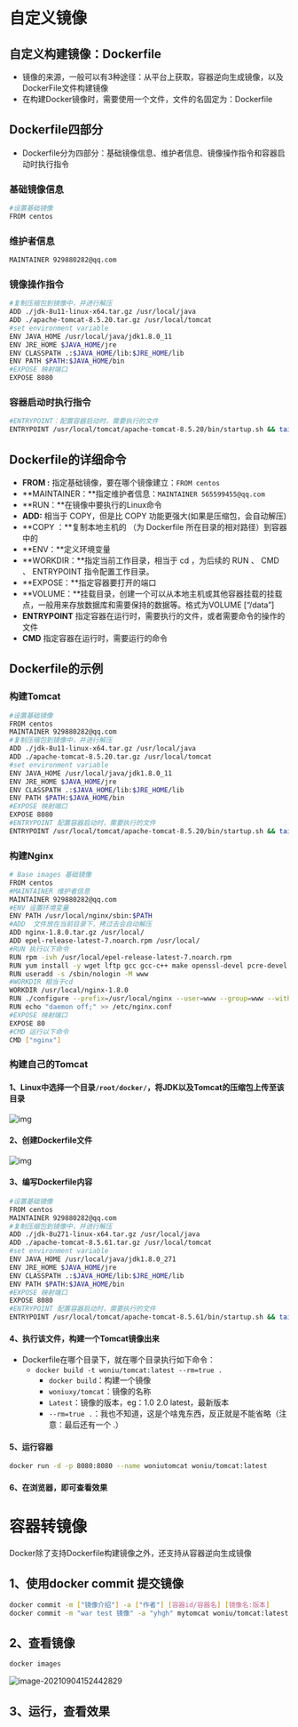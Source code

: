 # 自定义镜像

## 自定义构建镜像：Dockerfile

- 镜像的来源，一般可以有3种途径：从平台上获取，容器逆向生成镜像，以及DockerFile文件构建镜像
- 在构建Docker镜像时，需要使用一个文件，文件的名固定为：Dockerfile

## Dockerfile四部分

- Dockerfile分为四部分：基础镜像信息、维护者信息、镜像操作指令和容器启动时执行指令

### 基础镜像信息

```bash
#设置基础镜像
FROM centos
```

### 维护者信息

```bash
MAINTAINER 929880282@qq.com
```

### 镜像操作指令

```bash
#复制压缩包到镜像中，并进行解压
ADD ./jdk-8u11-linux-x64.tar.gz /usr/local/java
ADD ./apache-tomcat-8.5.20.tar.gz /usr/local/tomcat
#set environment variable
ENV JAVA_HOME /usr/local/java/jdk1.8.0_11
ENV JRE_HOME $JAVA_HOME/jre  
ENV CLASSPATH .:$JAVA_HOME/lib:$JRE_HOME/lib  
ENV PATH $PATH:$JAVA_HOME/bin
#EXPOSE 映射端口
EXPOSE 8080
```

### 容器启动时执行指令

```bash
#ENTRYPOINT：配置容器启动时，需要执行的文件
ENTRYPOINT /usr/local/tomcat/apache-tomcat-8.5.20/bin/startup.sh && tail -F /usr/local/tomcat/apache-tomcat-8.5.20/logs/catalina.out
```

## Dockerfile的详细命令

- **FROM :** 指定基础镜像，要在哪个镜像建立：`FROM centos`
- **MAINTAINER：**指定维护者信息：`MAINTAINER 565599455@qq.com`
- **RUN：**在镜像中要执行的Linux命令
- **ADD:** 相当于 COPY，但是比 COPY 功能更强大(如果是压缩包，会自动解压)
- **COPY ：**复制本地主机的 （为 Dockerfile 所在目录的相对路径）到容器中的
- **ENV：**定义环境变量
- **WORKDIR：**指定当前工作目录，相当于 cd ，为后续的 RUN 、 CMD 、 ENTRYPOINT 指令配置工作目录。
- **EXPOSE：**指定容器要打开的端口
- **VOLUME：**挂载目录，创建一个可以从本地主机或其他容器挂载的挂载点，一般用来存放数据库和需要保持的数据等。格式为VOLUME [“/data”]
- **ENTRYPOINT** 指定容器在运行时，需要执行的文件，或者需要命令的操作的文件
- **CMD** 指定容器在运行时，需要运行的命令

## Dockerfile的示例

### 构建Tomcat

```bash
#设置基础镜像
FROM centos
MAINTAINER 929880282@qq.com
#复制压缩包到镜像中，并进行解压
ADD ./jdk-8u11-linux-x64.tar.gz /usr/local/java
ADD ./apache-tomcat-8.5.20.tar.gz /usr/local/tomcat
#set environment variable
ENV JAVA_HOME /usr/local/java/jdk1.8.0_11
ENV JRE_HOME $JAVA_HOME/jre  
ENV CLASSPATH .:$JAVA_HOME/lib:$JRE_HOME/lib  
ENV PATH $PATH:$JAVA_HOME/bin
#EXPOSE 映射端口
EXPOSE 8080
#ENTRYPOINT 配置容器启动时，需要执行的文件
ENTRYPOINT /usr/local/tomcat/apache-tomcat-8.5.20/bin/startup.sh && tail -F /usr/local/tomcat/apache-tomcat-8.5.20/logs/catalina.out
```

### 构建Nginx

```bash
# Base images 基础镜像
FROM centos
#MAINTAINER 维护者信息
MAINTAINER 929880282@qq.com 
#ENV 设置环境变量
ENV PATH /usr/local/nginx/sbin:$PATH
#ADD  文件放在当前目录下，拷过去会自动解压
ADD nginx-1.8.0.tar.gz /usr/local/  
ADD epel-release-latest-7.noarch.rpm /usr/local/  
#RUN 执行以下命令 
RUN rpm -ivh /usr/local/epel-release-latest-7.noarch.rpm
RUN yum install -y wget lftp gcc gcc-c++ make openssl-devel pcre-devel pcre && yum clean all
RUN useradd -s /sbin/nologin -M www
#WORKDIR 相当于cd
WORKDIR /usr/local/nginx-1.8.0 
RUN ./configure --prefix=/usr/local/nginx --user=www --group=www --with-http_ssl_module --with-pcre && make && make install
RUN echo "daemon off;" >> /etc/nginx.conf
#EXPOSE 映射端口
EXPOSE 80
#CMD 运行以下命令
CMD ["nginx"]
```

### 构建自己的Tomcat

#### 1、Linux中选择一个目录`/root/docker/`，将JDK以及Tomcat的压缩包上传至该目录

![img](https://gitee.com/yh-gh/img-bed/raw/master/202109181359206.png)

#### 2、创建Dockerfile文件

![img](https://gitee.com/yh-gh/img-bed/raw/master/202109181359148.png)

#### 3、编写Dockerfile内容

```bash
#设置基础镜像
FROM centos
MAINTAINER 929880282@qq.com
#复制压缩包到镜像中，并进行解压
ADD ./jdk-8u271-linux-x64.tar.gz /usr/local/java
ADD ./apache-tomcat-8.5.61.tar.gz /usr/local/tomcat
#set environment variable
ENV JAVA_HOME /usr/local/java/jdk1.8.0_271
ENV JRE_HOME $JAVA_HOME/jre  
ENV CLASSPATH .:$JAVA_HOME/lib:$JRE_HOME/lib  
ENV PATH $PATH:$JAVA_HOME/bin
#EXPOSE 映射端口
EXPOSE 8080
#ENTRYPOINT 配置容器启动时，需要执行的文件
ENTRYPOINT /usr/local/tomcat/apache-tomcat-8.5.61/bin/startup.sh && tail -F /usr/local/tomcat/apache-tomcat-8.5.61/logs/catalina.out
```

#### 4、执行该文件，构建一个Tomcat镜像出来

- Dockerfile在哪个目录下，就在哪个目录执行如下命令：
  - `docker build -t woniu/tomcat:latest --rm=true .`
    - `docker build`：构建一个镜像
    - `woniuxy/tomcat`：镜像的名称
    - `Latest`：镜像的版本，eg：1.0 2.0 latest，最新版本
    - `--rm=true .`：我也不知道，这是个啥鬼东西，反正就是不能省略（注意：最后还有一个 .）

#### 5、运行容器

```bash
docker run -d -p 8080:8080 --name woniutomcat woniu/tomcat:latest
```

#### 6、在浏览器，即可查看效果

# 容器转镜像

Docker除了支持Dockerfile构建镜像之外，还支持从容器逆向生成镜像

## 1、使用docker commit 提交镜像

```bash
docker commit -m ["镜像介绍"] -a ["作者"] [容器id/容器名] [镜像名:版本]
docker commit -m "war test 镜像" -a "yhgh" mytomcat woniu/tomcat:latest
```

## 2、查看镜像

```bash
docker images
```

![image-20210904152442829](https://gitee.com/yh-gh/img-bed/raw/master/202109181359205.png)

## 3、运行，查看效果

